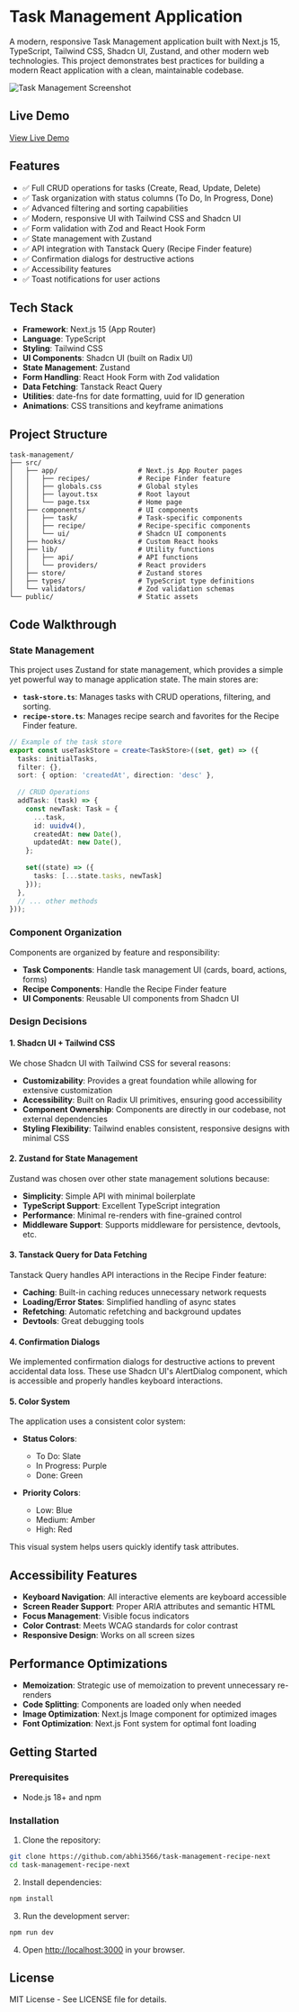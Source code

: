 # Task Management Application

A modern, responsive Task Management application built with Next.js 15, TypeScript, Tailwind CSS, Shadcn UI, Zustand, and other modern web technologies. This project demonstrates best practices for building a modern React application with a clean, maintainable codebase.

![Task Management Screenshot](public/task-management-screenshot.png)

## Live Demo

[View Live Demo](https://task-management-recipe-app.onrender.com)

## Features

- ✅ Full CRUD operations for tasks (Create, Read, Update, Delete)
- ✅ Task organization with status columns (To Do, In Progress, Done)
- ✅ Advanced filtering and sorting capabilities
- ✅ Modern, responsive UI with Tailwind CSS and Shadcn UI
- ✅ Form validation with Zod and React Hook Form
- ✅ State management with Zustand
- ✅ API integration with Tanstack Query (Recipe Finder feature)
- ✅ Confirmation dialogs for destructive actions
- ✅ Accessibility features
- ✅ Toast notifications for user actions

## Tech Stack

- **Framework**: Next.js 15 (App Router)
- **Language**: TypeScript
- **Styling**: Tailwind CSS
- **UI Components**: Shadcn UI (built on Radix UI)
- **State Management**: Zustand
- **Form Handling**: React Hook Form with Zod validation
- **Data Fetching**: Tanstack React Query
- **Utilities**: date-fns for date formatting, uuid for ID generation
- **Animations**: CSS transitions and keyframe animations

## Project Structure

```
task-management/
├── src/
│   ├── app/                    # Next.js App Router pages
│   │   ├── recipes/            # Recipe Finder feature
│   │   ├── globals.css         # Global styles
│   │   ├── layout.tsx          # Root layout
│   │   └── page.tsx            # Home page
│   ├── components/             # UI components
│   │   ├── task/               # Task-specific components
│   │   ├── recipe/             # Recipe-specific components
│   │   └── ui/                 # Shadcn UI components
│   ├── hooks/                  # Custom React hooks
│   ├── lib/                    # Utility functions
│   │   ├── api/                # API functions
│   │   └── providers/          # React providers
│   ├── store/                  # Zustand stores
│   ├── types/                  # TypeScript type definitions
│   └── validators/             # Zod validation schemas
└── public/                     # Static assets
```

## Code Walkthrough

### State Management

This project uses Zustand for state management, which provides a simple yet powerful way to manage application state. The main stores are:

- **`task-store.ts`**: Manages tasks with CRUD operations, filtering, and sorting.
- **`recipe-store.ts`**: Manages recipe search and favorites for the Recipe Finder feature.

```typescript
// Example of the task store
export const useTaskStore = create<TaskStore>((set, get) => ({
  tasks: initialTasks,
  filter: {},
  sort: { option: 'createdAt', direction: 'desc' },
  
  // CRUD Operations
  addTask: (task) => {
    const newTask: Task = {
      ...task,
      id: uuidv4(),
      createdAt: new Date(),
      updatedAt: new Date(),
    };
    
    set((state) => ({
      tasks: [...state.tasks, newTask]
    }));
  },
  // ... other methods
}));
```

### Component Organization

Components are organized by feature and responsibility:

- **Task Components**: Handle task management UI (cards, board, actions, forms)
- **Recipe Components**: Handle the Recipe Finder feature
- **UI Components**: Reusable UI components from Shadcn UI

### Design Decisions

#### 1. Shadcn UI + Tailwind CSS

We chose Shadcn UI with Tailwind CSS for several reasons:

- **Customizability**: Provides a great foundation while allowing for extensive customization
- **Accessibility**: Built on Radix UI primitives, ensuring good accessibility
- **Component Ownership**: Components are directly in our codebase, not external dependencies
- **Styling Flexibility**: Tailwind enables consistent, responsive designs with minimal CSS

#### 2. Zustand for State Management

Zustand was chosen over other state management solutions because:

- **Simplicity**: Simple API with minimal boilerplate
- **TypeScript Support**: Excellent TypeScript integration
- **Performance**: Minimal re-renders with fine-grained control
- **Middleware Support**: Supports middleware for persistence, devtools, etc.

#### 3. Tanstack Query for Data Fetching

Tanstack Query handles API interactions in the Recipe Finder feature:

- **Caching**: Built-in caching reduces unnecessary network requests
- **Loading/Error States**: Simplified handling of async states
- **Refetching**: Automatic refetching and background updates
- **Devtools**: Great debugging tools

#### 4. Confirmation Dialogs

We implemented confirmation dialogs for destructive actions to prevent accidental data loss. These use Shadcn UI's AlertDialog component, which is accessible and properly handles keyboard interactions.

#### 5. Color System

The application uses a consistent color system:

- **Status Colors**:
  - To Do: Slate
  - In Progress: Purple
  - Done: Green

- **Priority Colors**:
  - Low: Blue
  - Medium: Amber
  - High: Red

This visual system helps users quickly identify task attributes.

## Accessibility Features

- **Keyboard Navigation**: All interactive elements are keyboard accessible
- **Screen Reader Support**: Proper ARIA attributes and semantic HTML
- **Focus Management**: Visible focus indicators
- **Color Contrast**: Meets WCAG standards for color contrast
- **Responsive Design**: Works on all screen sizes

## Performance Optimizations

- **Memoization**: Strategic use of memoization to prevent unnecessary re-renders
- **Code Splitting**: Components are loaded only when needed
- **Image Optimization**: Next.js Image component for optimized images
- **Font Optimization**: Next.js Font system for optimal font loading

## Getting Started

### Prerequisites

- Node.js 18+ and npm

### Installation

1. Clone the repository:
```bash
git clone https://github.com/abhi3566/task-management-recipe-next
cd task-management-recipe-next
```

2. Install dependencies:
```bash
npm install
```

3. Run the development server:
```bash
npm run dev
```

4. Open [http://localhost:3000](http://localhost:3000) in your browser.

## License

MIT License - See LICENSE file for details.
